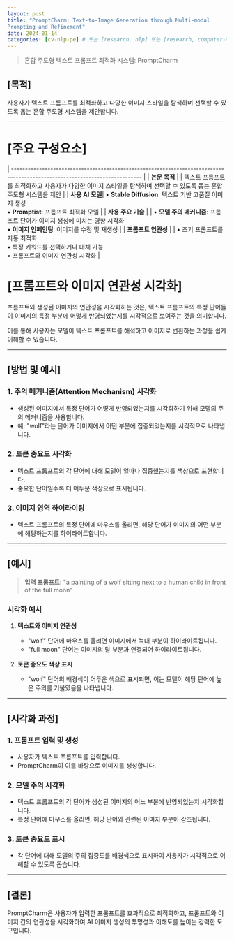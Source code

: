```yaml
---
layout: post
title: "PromptCharm: Text-to-Image Generation through Multi-modal
Prompting and Refinement"
date: 2024-01-14
categories: [cv-nlp-pe] # 또는 [research, nlp] 또는 [research, computer-vision]
---
```


> 혼합 주도형 텍스트 프롬프트 최적화 시스템: PromptCharm

## [목적]

사용자가 텍스트 프롬프트를 최적화하고 다양한 이미지 스타일을 탐색하며 선택할 수 있도록 돕는 혼합 주도형 시스템을 제안합니다.

---

# [주요 구성요소]

| ---------------------------------------------------------------------------------------------------------------------------- |
| **논문 목적** |
| 텍스트 프롬프트를 최적화하고 사용자가 다양한 이미지 스타일을 탐색하며 선택할 수 있도록 돕는 혼합 주도형 시스템을 제안 |
| **사용 AI 모델**|
• **Stable Diffusion**: 텍스트 기반 고품질 이미지 생성<br>• **Promptist**: 프롬프트 최적화 모델 |
| **사용 주요 기술** |
| • **모델 주의 메커니즘**: 프롬프트 단어가 이미지 생성에 미치는 영향 시각화<br>• **이미지 인페인팅**: 이미지를 수정 및 재생성 |
| **프롬프트 연관성** |
| • 초기 프롬프트를 자동 최적화<br>• 특정 키워드를 선택하거나 대체 가능<br>• 프롬프트와 이미지 연관성 시각화 |

# [프롬프트와 이미지 연관성 시각화]

프롬프트와 생성된 이미지의 연관성을 시각화하는 것은, 텍스트 프롬프트의 특정 단어들이 이미지의 특정 부분에 어떻게 반영되었는지를 시각적으로 보여주는 것을 의미합니다.

이를 통해 사용자는 모델이 텍스트 프롬프트를 해석하고 이미지로 변환하는 과정을 쉽게 이해할 수 있습니다.

---

## [방법 및 예시]

### 1. **주의 메커니즘(Attention Mechanism) 시각화**

- 생성된 이미지에서 특정 단어가 어떻게 반영되었는지를 시각화하기 위해 모델의 주의 메커니즘을 사용합니다.
- 예: "wolf"라는 단어가 이미지에서 어떤 부분에 집중되었는지를 시각적으로 나타냅니다.

### 2. **토큰 중요도 시각화**

- 텍스트 프롬프트의 각 단어에 대해 모델이 얼마나 집중했는지를 색상으로 표현합니다.
- 중요한 단어일수록 더 어두운 색상으로 표시됩니다.

### 3. **이미지 영역 하이라이팅**

- 텍스트 프롬프트의 특정 단어에 마우스를 올리면, 해당 단어가 이미지의 어떤 부분에 해당하는지를 하이라이트합니다.

---

## [예시]

> **입력 프롬프트**: "a painting of a wolf sitting next to a human child in front of the full moon"

### **시각화 예시**

1. **텍스트와 이미지 연관성**

   - "wolf" 단어에 마우스를 올리면 이미지에서 늑대 부분이 하이라이트됩니다.
   - "full moon" 단어는 이미지의 달 부분과 연결되어 하이라이트됩니다.

2. **토큰 중요도 색상 표시**
   - "wolf" 단어의 배경색이 어두운 색으로 표시되면, 이는 모델이 해당 단어에 높은 주의를 기울였음을 나타냅니다.

---

## [시각화 과정]

### 1. 프롬프트 입력 및 생성

- 사용자가 텍스트 프롬프트를 입력합니다.
- PromptCharm이 이를 바탕으로 이미지를 생성합니다.

### 2. 모델 주의 시각화

- 텍스트 프롬프트의 각 단어가 생성된 이미지의 어느 부분에 반영되었는지 시각화합니다.
- 특정 단어에 마우스를 올리면, 해당 단어와 관련된 이미지 부분이 강조됩니다.

### 3. 토큰 중요도 표시

- 각 단어에 대해 모델의 주의 집중도를 배경색으로 표시하여 사용자가 시각적으로 이해할 수 있도록 돕습니다.

---

## [결론]

PromptCharm은 사용자가 입력한 프롬프트를 효과적으로 최적화하고, 프롬프트와 이미지 간의 연관성을 시각화하여 AI 이미지 생성의 투명성과 이해도를 높이는 강력한 도구입니다.

